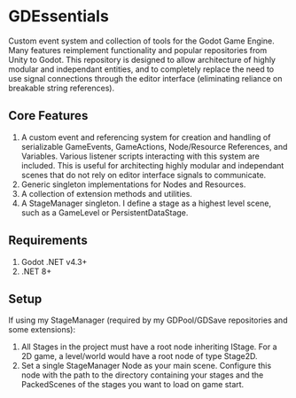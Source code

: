 GDEssentials
=================
Custom event system and collection of tools for the Godot Game Engine. Many features reimplement functionality and popular repositories from Unity to Godot. This repository is designed to allow architecture of highly modular and independant entities, and to completely replace the need to use signal connections through the editor interface (eliminating reliance on breakable string references).

Core Features
----
1. A custom event and referencing system for creation and handling of serializable GameEvents, GameActions, Node/Resource References, and Variables. Various listener scripts interacting with this system are included. This is useful for architecting highly modular and independant scenes that do not rely on editor interface signals to communicate.
2. Generic singleton implementations for Nodes and Resources.
3. A collection of extension methods and utilities.
4. A StageManager singleton. I define a stage as a highest level scene, such as a GameLevel or PersistentDataStage.

Requirements
----
1. Godot .NET v4.3+
2. .NET 8+

Setup
----
If using my StageManager (required by my GDPool/GDSave repositories and some extensions):
1. All Stages in the project must have a root node inheriting IStage. For a 2D game, a level/world would have a root node of type Stage2D.
2. Set a single StageManager Node as your main scene. Configure this node with the path to the directory containing your stages and the PackedScenes of the stages you want to load on game start.
